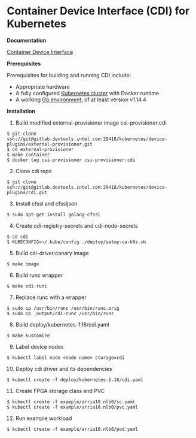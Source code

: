 # Container Device Interface (CDI) for Kubernetes

**Documentation**

[Container Device Interface](https://docs.google.com/document/d/1Tc0Kc4GDWx1gFvGQbBUizudSuND6Kq8GiH7KVm_X5eg/edit#heading=h.5lakm98lya8j)

**Prerequisites**

Prerequisites for building and running CDI include:

- Appropriate hardware
- A fully configured [Kubernetes cluster](https://kubernetes.io/docs/setup/independent/create-cluster-kubeadm/) with Docker runtime
- A working [Go environment](https://golang.org/doc/install), of at least version v1.14.4

**Installation**

1. Build modified external-provisioner image csi-provisioner:cdi

```
$ git clone ssh://git@gitlab.devtools.intel.com:29418/kubernetes/device-plugins/external-provisioner.git
$ cd external-provisioner
$ make container
$ docker tag csi-provisioner csi-provisioner:cdi
```

2. Clone cdi repo
```
$ git clone ssh://git@gitlab.devtools.intel.com:29418/kubernetes/device-plugins/cdi.git
```

3. Install cfssl and cfssljson
```
$ sudo apt-get install golang-cfssl
```

4. Create cdi-registry-secrets and cdi-node-secrets
```
$ cd cdi
$ KUBECONFIG=~/.kube/config ./deploy/setup-ca-k8s.sh
```

5. Build cdi-driver:canary image
```
$ make image
```

6. Build runc wrapper
```
$ make cdi-runc
```

7. Replace runc with a wrapper
```
$ sudo cp /usr/bin/runc /usr/bin/runc.orig
$ sudo cp _output/cdi-runc /usr/bin/runc
```

8. Build deploy/kubernetes-1.18/cdi.yaml
```
$ make kustomize
```

9. Label device nodes
```
$ kubectl label node <node name> storage=cdi
```

10. Deploy cdi driver and its dependencies
```
$ kubectl create -f deploy/kubernetes-1.18/cdi.yaml
```

11. Create FPGA storage class and PVC
```
$ kubectl create -f example/arria10.nlb0/sc.yaml
$ kubectl create -f example/arria10.nlb0/pvc.yaml
```

12. Run example workload
```
$ kubectl create -f example/arria10.nlb0/pod.yaml
```